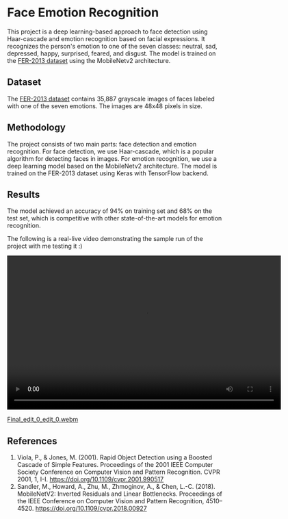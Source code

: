 # Face Emotion Recognition
This project is a deep learning-based approach to face detection using Haar-cascade and emotion recognition based on facial expressions. It recognizes the person's emotion to one of the seven classes: neutral, sad, depressed, happy, surprised, feared, and disgust. The model is trained on the 
[FER-2013 dataset](https://www.kaggle.com/deadskull7/fer2013) using the MobileNetv2 architecture.

## Dataset
The [FER-2013 dataset](https://www.kaggle.com/deadskull7/fer2013) contains 35,887 grayscale images of faces labeled with one of the seven emotions. The images are 48x48 pixels in size.

## Methodology

The project consists of two main parts: face detection and emotion recognition. For face detection, we use Haar-cascade, which is a popular algorithm for detecting faces in images. For emotion recognition, we use a deep learning model based on the MobileNetv2 architecture. The model is trained on the FER-2013 dataset using Keras with TensorFlow backend.

## Results

The model achieved an accuracy of 94% on training set and 68% on the test set, which is competitive with other state-of-the-art models for emotion recognition.

The following is a real-live video demonstrating the sample run of the project with me testing it :)

<video width="640" height="360" controls autoplay loop>
  <source src="Final_edit_final.mp4">
</video>

[Final_edit_0_edit_0.webm](https://user-images.githubusercontent.com/63152481/220413757-3111d3d8-3fa3-4f5c-b767-ceff5038fdc1.webm)


## References

1. Viola, P., & Jones, M. (2001). Rapid Object Detection using a Boosted Cascade of Simple Features. Proceedings of the 2001 IEEE Computer Society Conference on Computer Vision and Pattern Recognition. CVPR 2001, 1, I-I. https://doi.org/10.1109/cvpr.2001.990517
2. Sandler, M., Howard, A., Zhu, M., Zhmoginov, A., & Chen, L.-C. (2018). MobileNetV2: Inverted Residuals and Linear Bottlenecks. Proceedings of the IEEE Conference on Computer Vision and Pattern Recognition, 4510–4520. https://doi.org/10.1109/cvpr.2018.00927
